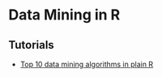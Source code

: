 # Data Mining in R

## Tutorials

  - [Top 10 data mining algorithms in plain R](https://hackerbits.com/data/top-10-data-mining-algorithms-in-plain-r/)
